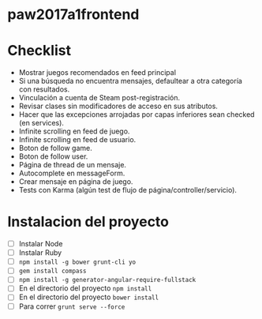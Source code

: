 # paw2017a1frontend

# Checklist

- Mostrar juegos recomendados en feed principal
- Si una búsqueda no encuentra mensajes, defaultear a otra categoría con resultados.
- Vinculación a cuenta de Steam post-registración.
- Revisar clases sin modificadores de acceso en sus atributos.
- Hacer que las excepciones arrojadas por capas inferiores sean checked (en services).
- Infinite scrolling en feed de juego.
- Infinite scrolling en feed de usuario.
- Boton de follow game.
- Boton de follow user.
- Página de thread de un mensaje.
- Autocomplete en messageForm.
- Crear mensaje en página de juego.
- Tests con Karma (algún test de flujo de página/controller/servicio).


# Instalacion del proyecto
- [ ] Instalar Node
- [ ] Instalar Ruby
- [ ] `npm install -g bower grunt-cli yo`
- [ ] `gem install compass`
- [ ] `npm install -g generator-angular-require-fullstack`
- [ ] En el directorio del proyecto `npm install` 
- [ ] En el directorio del proyecto `bower install`
- [ ] Para correr `grunt serve --force`
